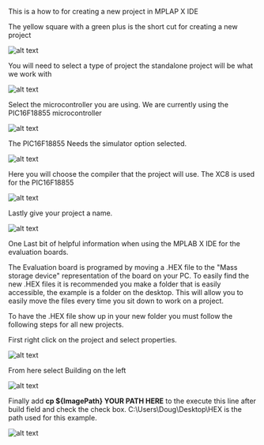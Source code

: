 This is a how to for creating a new project in MPLAP X IDE

The yellow square with a green plus is the short cut for creating a new project

![alt text](https://github.com/RShankar/Intro-to-Microprocessors/blob/master/MPLab%20X%20IDE/11.png "IDE Download 1")

You will need to select a type of project the standalone project will be what we work with

![alt text](https://github.com/RShankar/Intro-to-Microprocessors/blob/master/MPLab%20X%20IDE/12.png "IDE Download 1")

Select the microcontroller you are using. We are currently using the PIC16F18855 microcontroller

![alt text](https://github.com/RShankar/Intro-to-Microprocessors/blob/master/MPLab%20X%20IDE/13.png "IDE Download 1")

The PIC16F18855 Needs the simulator option selected.

![alt text](https://github.com/RShankar/Intro-to-Microprocessors/blob/master/MPLab%20X%20IDE/14.png "IDE Download 1")

Here you will choose the compiler that the project will use. The XC8 is used for the PIC16F18855

![alt text](https://github.com/RShankar/Intro-to-Microprocessors/blob/master/MPLab%20X%20IDE/15.png "IDE Download 1")

Lastly give your project a name.

![alt text](https://github.com/RShankar/Intro-to-Microprocessors/blob/master/MPLab%20X%20IDE/16.png "IDE Download 1")

One Last bit of helpful information when using the MPLAB X IDE for the evaluation boards.

The Evaluation board is programed by moving a .HEX file to the "Mass storage device" representation of the board on your PC. To easily find the new .HEX files it is recommended you make a folder that is easily accessible, the example is a folder on the desktop. This will allow you to easily move the files every time you sit down to work on a project. 

To have the .HEX file show up in your new folder you must follow the following steps for all new projects.

First right click on the project and select properties.

![alt text](https://github.com/RShankar/Intro-to-Microprocessors/blob/master/MPLab%20X%20IDE/17.png "Properties")

From here select Building on the left

![alt text](https://github.com/RShankar/Intro-to-Microprocessors/blob/master/MPLab%20X%20IDE/18.png "Building")

Finally add __cp ${ImagePath} YOUR PATH HERE__ to the execute this line after build field and check the check box. C:\Users\Doug\Desktop\HEX is the path used for this example.

![alt text](https://github.com/RShankar/Intro-to-Microprocessors/blob/master/MPLab%20X%20IDE/19.png "Add Path")
